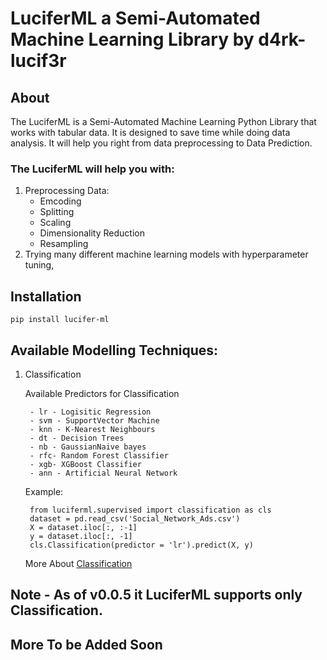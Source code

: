 # LuciferML a Semi-Automated Machine Learning Library by d4rk-lucif3r

## About

The LuciferML is a Semi-Automated Machine Learning Python Library that works with tabular data. It is designed to save time while doing data analysis. It will help you right from data preprocessing to Data Prediction.

### The LuciferML will help you with:

1. Preprocessing Data:
    - Emcoding
    - Splitting
    - Scaling
    - Dimensionality Reduction
    - Resampling
2. Trying many different machine learning models with hyperparameter tuning,

## Installation
    
    pip install lucifer-ml


## Available Modelling Techniques: 

1) Classification 
    
    Available Predictors for Classification
    
        - lr - Logisitic Regression
        - svm - SupportVector Machine
        - knn - K-Nearest Neighbours
        - dt - Decision Trees
        - nb - GaussianNaive bayes
        - rfc- Random Forest Classifier
        - xgb- XGBoost Classifier
        - ann - Artificial Neural Network

    Example:
    
        from luciferml.supervised import classification as cls
        dataset = pd.read_csv('Social_Network_Ads.csv')
        X = dataset.iloc[:, :-1]
        y = dataset.iloc[:, -1]
        cls.Classification(predictor = 'lr').predict(X, y)

    More About [Classification](https://github.com/d4rk-lucif3r/LuciferML/blob/master/LuciferML/supervised/Classification_README.md)

    
## Note - As of v0.0.5 it LuciferML supports only Classification.
## More To be Added Soon
